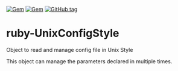 [![Gem](https://img.shields.io/gem/dtv/unixconfigstyle.svg)]()
[![Gem](https://img.shields.io/gem/v/unixconfigstyle.svg)]()
[![GitHub tag](https://img.shields.io/github/tag/wanix/ruby-UnixConfigStyle.svg?maxAge=2592000)]()


ruby-UnixConfigStyle
====================

Object to read and manage config file in Unix Style

This object can manage the parameters declared in multiple times.
